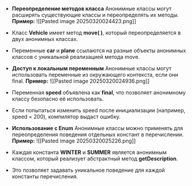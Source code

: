 
- **Переопределение методов класса**
Анонимные классы могут расширять существующие классы и переопределять их методы.
**Пример:**
![[Pasted image 20250320024423.png]]
- Класс **Vehicle** имеет метод **move( )**, который переопределяется в двух анонимных классах.
- Переменные **car** и **plane** ссылаются на разные объекты анонимных классов с уникальной реализацией метода move.

- **Доступ к локальным переменным**
Анонимные классы могут использовать переменные из окружающего контекста, если они final.
**Пример:**
![[Pasted image 20250320024936.png]]
- Переменная **speed** объявлена как **final**, что позволяет анонимному классу безопасно её использовать.
- Если попытаться изменить speed после инициализации (например, speed = 200), компилятор выдаст ошибку.

- **Использование с Enum**
Анонимные классы можно применять для переопределения поведения отдельных констант в перечислении.
**Пример:**
![[Pasted image 20250320025226.png]]
- Каждая константа **WINTER** и **SUMMER** является анонимным классом, который реализует абстрактный метод **getDescription**.
- Это позволяет задавать уникальное поведение для каждой константы перечисления.

